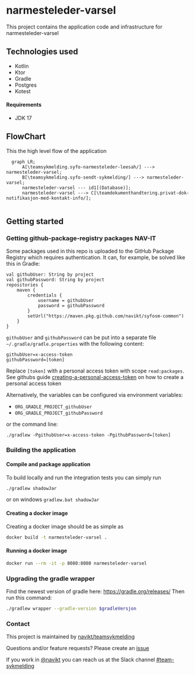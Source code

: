 # narmesteleder-varsel
This project contains the application code and infrastructure for narmesteleder-varsel

## Technologies used
* Kotlin
* Ktor
* Gradle
* Postgres
* Kotest

#### Requirements

* JDK 17

## FlowChart
This the high level flow of the application
```mermaid
  graph LR;
      A[\teamsykmelding.syfo-narmesteleder-leesah/] ---> narmesteleder-varsel;  
      B[\teamsykmelding.syfo-sendt-sykmelding/] ---> narmesteleder-varsel;
      narmesteleder-varsel --- id1[(Database)]; 
      narmesteleder-varsel ---> C[\teamdokumenthandtering.privat-dok-notifikasjon-med-kontakt-info/];
    
```

## Getting started
### Getting github-package-registry packages NAV-IT
Some packages used in this repo is uploaded to the GitHub Package Registry which requires authentication. It can, for example, be solved like this in Gradle:
```
val githubUser: String by project
val githubPassword: String by project
repositories {
    maven {
        credentials {
            username = githubUser
            password = githubPassword
        }
        setUrl("https://maven.pkg.github.com/navikt/syfosm-common")
    }
}
```

`githubUser` and `githubPassword` can be put into a separate file `~/.gradle/gradle.properties` with the following content:

```                                                     
githubUser=x-access-token
githubPassword=[token]
```

Replace `[token]` with a personal access token with scope `read:packages`.
See githubs guide [creating-a-personal-access-token](https://docs.github.com/en/authentication/keeping-your-account-and-data-secure/creating-a-personal-access-token) on
how to create a personal access token

Alternatively, the variables can be configured via environment variables:

* `ORG_GRADLE_PROJECT_githubUser`
* `ORG_GRADLE_PROJECT_githubPassword`

or the command line:

```
./gradlew -PgithubUser=x-access-token -PgithubPassword=[token]
```

### Building the application
#### Compile and package application
To build locally and run the integration tests you can simply run
``` bash
./gradlew shadowJar
 ```
or  on windows 
`gradlew.bat shadowJar`

#### Creating a docker image
Creating a docker image should be as simple as
``` bash
docker build -t narmesteleder-varsel .
```

#### Running a docker image
``` bash
docker run --rm -it -p 8080:8080 narmesteleder-varsel
```

### Upgrading the gradle wrapper
Find the newest version of gradle here: https://gradle.org/releases/ Then run this command:

``` bash
./gradlew wrapper --gradle-version $gradleVersjon
```

### Contact

This project is maintained by [navikt/teamsykmelding](CODEOWNERS)

Questions and/or feature requests? Please create an [issue](https://github.com/navikt/narmesteleder-varsel/issues)

If you work in [@navikt](https://github.com/navikt) you can reach us at the Slack
channel [#team-sykmelding](https://nav-it.slack.com/archives/CMA3XV997)
